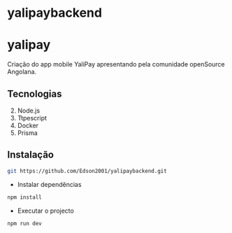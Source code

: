 # yalipaybackend
# yalipay
Criação do app mobile YaliPay apresentando pela comunidade openSource Angolana.

## Tecnologias
2. Node.js
1. Ttpescript
2. Docker
3. Prisma


## Instalação

```bash
git https://github.com/Edson2001/yalipaybackend.git
```

- Instalar dependências

```bash
npm install
```

- Executar o projecto

```bash
npm run dev
```

